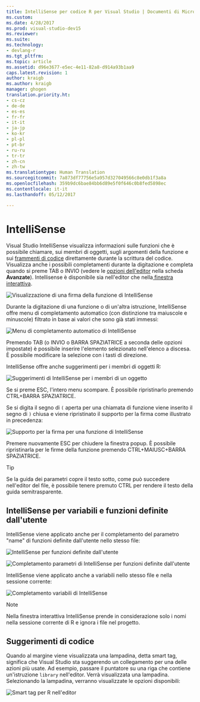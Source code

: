 ```yaml
---
title: IntelliSense per codice R per Visual Studio | Documenti di Microsoft
ms.custom: 
ms.date: 4/28/2017
ms.prod: visual-studio-dev15
ms.reviewer: 
ms.suite: 
ms.technology:
- devlang-r
ms.tgt_pltfrm: 
ms.topic: article
ms.assetid: d96e3677-e5ec-4e11-82a8-d914a93b1aa9
caps.latest.revision: 1
author: kraigb
ms.author: kraigb
manager: ghogen
translation.priority.ht:
- cs-cz
- de-de
- es-es
- fr-fr
- it-it
- ja-jp
- ko-kr
- pl-pl
- pt-br
- ru-ru
- tr-tr
- zh-cn
- zh-tw
ms.translationtype: Human Translation
ms.sourcegitcommit: 7a873df77756e5a957d327049566c8e0db1f3a8a
ms.openlocfilehash: 359b9dc6bae84bb6d89e5f0f646c0b8fed5898ec
ms.contentlocale: it-it
ms.lasthandoff: 05/12/2017

---
```



# <a name="intellisense"></a>IntelliSense

Visual Studio IntelliSense visualizza informazioni sulle funzioni che è possibile chiamare, sui membri di oggetti, sugli argomenti della funzione e sui [frammenti di codice](code-snippets.md) direttamente durante la scrittura del codice. Visualizza anche i possibili completamenti durante la digitazione e completa quando si preme TAB o INVIO (vedere le [opzioni dell'editor](code-editing.md#editor-options) nella scheda **Avanzate**). Intellisense è disponibile sia nell'editor che nella[ finestra interattiva](interactive-repl.md).

![Visualizzazione di una firma della funzione di IntelliSense](~/rtvs/media/intellisense-function-signature.png) 

Durante la digitazione di una funzione o di un'altra istruzione, IntelliSense offre menu di completamento automatico (con distinzione tra maiuscole e minuscole) filtrato in base ai valori che sono già stati immessi:

![Menu di completamento automatico di IntelliSense](~/rtvs/media/intellisense-auto-complete-menu.png)

Premendo TAB (o INVIO o BARRA SPAZIATRICE a seconda delle opzioni impostate) è possibile inserire l'elemento selezionato nell'elenco a discesa. È possibile modificare la selezione con i tasti di direzione. 

IntelliSense offre anche suggerimenti per i membri di oggetti R:
 
![Suggerimenti di IntelliSense per i membri di un oggetto](~/rtvs/media/intellisense-auto-complete-r-objects.png)
 
Se si preme ESC, l'intero menu scompare. È possibile ripristinarlo premendo CTRL+BARRA SPAZIATRICE.

Se si digita il segno di `(` aperta per una chiamata di funzione viene inserito il segno di `)` chiusa e viene ripristinato il supporto per la firma come illustrato in precedenza:

![Supporto per la firma per una funzione di IntelliSense](~/rtvs/media/intellisense-function-signature.png)

Premere nuovamente ESC per chiudere la finestra popup. È possibile ripristinarla per le firme della funzione premendo CTRL+MAIUSC+BARRA SPAZIATRICE.

> [!Tip]
> Se la guida dei parametri copre il testo sotto, come può succedere nell'editor del file, è possibile tenere premuto CTRL per rendere il testo della guida semitrasparente.

## <a name="intellisense-for-user-defined-functions-and-variables"></a>IntelliSense per variabili e funzioni definite dall'utente

IntelliSense viene applicato anche per il completamento del parametro "name" di funzioni definite dall'utente nello stesso file:

![IntelliSense per funzioni definite dall'utente](~/rtvs/media/intellisense-same-file-functions.png)

![Completamento parametri di IntelliSense per funzioni definite dall'utente](~/rtvs/media/intellisense-parameter-completion.png)

IntelliSense viene applicato anche a variabili nello stesso file e nella sessione corrente:

![Completamento variabili di IntelliSense](~/rtvs/media/intellisense-variable-completion.png)

> [!Note]
> Nella finestra interattiva IntelliSense prende in considerazione solo i nomi nella sessione corrente di R e ignora i file nel progetto.

## <a name="code-suggestions"></a>Suggerimenti di codice

Quando al margine viene visualizzata una lampadina, detta smart tag, significa che Visual Studio sta suggerendo un collegamento per una delle azioni più usate. Ad esempio, passare il puntatore su una riga che contiene un'istruzione `library` nell'editor. Verrà visualizzata una lampadina. Selezionando la lampadina, verranno visualizzate le opzioni disponibili:

![Smart tag per R nell'editor](~/rtvs/media/intellisense-smart-tags.png)

